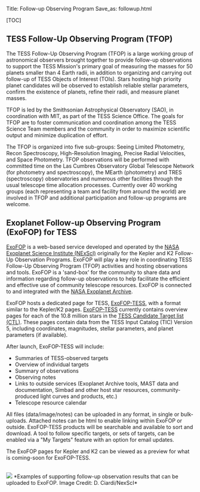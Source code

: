 Title: Follow-up Observing Program
Save_as: followup.html

[TOC]

## TESS Follow-Up Observing Program (TFOP) 
The TESS Follow-Up Observing Program (TFOP) is a large working group of astronomical observers brought together to provide follow-up observations to support the TESS Mission's primary goal of measuring the masses for 50 planets smaller than 4 Earth radii, in addition to organizing and carrying out follow-up of TESS Objects of Interest (TOIs). Stars hosting high priority planet candidates will be observed to establish reliable stellar parameters, confirm the existence of planets, refine their radii, and measure planet masses. 

TFOP is led by the Smithsonian Astrophysical Observatory (SAO), in coordination with MIT, as part of the TESS Science Office. The goals for TFOP are to foster communication and coordination among the TESS Science Team members and the community in order to maximize scientific output and minimize duplication of effort. 


The TFOP is organized into five sub-groups: Seeing Limited Photometry, Recon Spectroscopy, High-Resolution Imaging, Precise Radial Velocities, and Space Photometry. TFOP observations will be performed with committed time on the Las Cumbres Observatory Global Telescope Network (for photometry and spectroscopy), the MEarth (photometry) and TRES (spectroscopy) observatories and numerous other facilities through the usual telescope time allocation processes. Currently over 40 working groups (each representing a team and facility from around the world) are involved in TFOP and additional participation and follow-up programs are welcome. 


## Exoplanet Follow-up Observing Program (ExoFOP) for TESS
[ExoFOP](https://exofop.ipac.caltech.edu/) is a web-based service developed and operated by the [NASA Exoplanet Science Institute (NExScI)](http://nexsci.caltech.edu) originally for the Kepler and K2 Follow-Up Observation Programs. ExoFOP will play a key role in coordinating TESS Follow-Up Observing Program (TFOP) activities and hosting observations and tools. ExoFOP is a 'sand-box' for the community to share data and information regarding follow-up observations to help facilitate the efficient and effective use of community telescope resources. ExoFOP is connected to and integrated with the [NASA Exoplanet Archive](https://exoplanetarchive.ipac.caltech.edu).

ExoFOP hosts a dedicated page for TESS, [ExoFOP-TESS](https://exofop.ipac.caltech.edu/tess/), with a format similar to the Kepler/K2 pages. [ExoFOP-TESS](https://exofop.ipac.caltech.edu/tess/) currently contains overview pages for each of the 10.8 million stars in the [TESS Candidate Target list (CTL)](proposing-investigations.html#candidate-target-list-ctl). These pages contain data from the TESS Input Catalog (TIC) Version 5, including coordinates, magnitudes, stellar parameters, and planet parameters (if available). 

After launch, ExoFOP-TESS will include:

* Summaries of TESS-observed targets
* Overview of individual targets
* Summary of observations
* Observing notes
* Links to outside services (Exoplanet Archive tools, MAST data and documentation, Simbad and other host star resources, community-produced light curves and products, etc.)
* Telescope resource calendar

All files (data/image/notes) can be uploaded in any format, in single or bulk-uploads. Attached notes can be html to enable linking within ExoFOP or outside. ExoFOP-TESS products will be searchable and available to sort and download. A tool to follow specific targets, or sets of targets, can be enabled via a "My Targets" feature with an option for email updates.

The ExoFOP pages for Kepler and K2 can be viewed as a preview for what is coming-soon for ExoFOP-TESS.

<br/>
<img class="img-responsive" style="max-width:67%;" src="images/data/exoFOP_figures.png">
*Examples of supporting follow-up observation results that can be uploaded to ExoFOP. Image Credit: D. Ciardi/NexScI*
<br/>



## 

